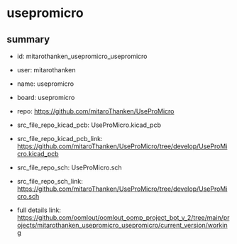 # usepromicro
 
## summary 
* id: mitarothanken_usepromicro_usepromicro
* user: mitarothanken
* name: usepromicro
* board: usepromicro
* repo: https://github.com/mitaroThanken/UseProMicro
* src_file_repo_kicad_pcb: UseProMicro.kicad_pcb
* src_file_repo_kicad_pcb_link: https://github.com/mitaroThanken/UseProMicro/tree/develop/UseProMicro.kicad_pcb


* src_file_repo_sch: UseProMicro.sch
* src_file_repo_sch_link: https://github.com/mitaroThanken/UseProMicro/tree/develop/UseProMicro.sch
* full details link: https://github.com/oomlout/oomlout_oomp_project_bot_v_2/tree/main/projects/mitarothanken_usepromicro_usepromicro/current_version/working  







